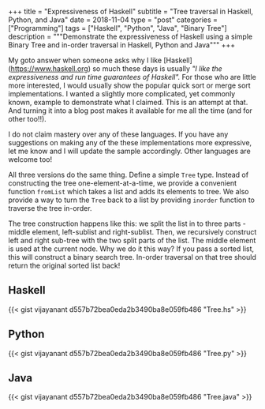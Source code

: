 +++
title       = "Expressiveness of Haskell"
subtitle    = "Tree traversal in Haskell, Python, and Java"
date        = 2018-11-04
type        = "post"
categories  = ["Programming"]
tags        = ["Haskell", "Python", "Java", "Binary Tree"]
description = """Demonstrate the expressiveness of Haskell using a  simple
Binary Tree and in-order traversal in Haskell, Python and Java""" 
+++

My goto answer when someone asks why I like [Haskell] (https://www.haskell.org)
so much these days is usually _"I like the expressiveness and run time
guarantees of Haskell"._ For those who are little more interested, I would
usually show the popular quick sort or merge sort implementations. I wanted a
slightly more complicated, yet commonly known, example to demonstrate what I
claimed. This is an attempt at that. And turning it into a blog post makes it
available for me all the time (and for other too!!).

I do not claim mastery over any of these languages. If you have any suggestions
on making any of the these implementations more expressive, let me know and I
will update the sample accordingly. Other languages are welcome too!

All three versions do the same thing. Define a simple `Tree` type. Instead of
constructing the tree one-element-at-a-time, we provide a convenient function
`fromList` which takes a list and adds its elements to tree. We also provide a
way to turn the `Tree` back to a list by providing `inorder` function to
traverse the tree in-order.

The tree construction happens like this: we split the list in to three parts -
middle element, left-sublist and right-sublist. Then, we recursively construct
left and right sub-tree with the two split parts of the list. The middle element
is used at the current node. Why we do it this way? If you pass a sorted list,
this will construct a binary search tree. In-order traversal on that tree should
return the original sorted list back!

## Haskell
{{< gist vijayanant d557b72bea0eda2b3490ba8e059fb486 "Tree.hs" >}}

## Python
{{< gist vijayanant d557b72bea0eda2b3490ba8e059fb486 "Tree.py" >}}

## Java
{{< gist vijayanant d557b72bea0eda2b3490ba8e059fb486 "Tree.java" >}}
